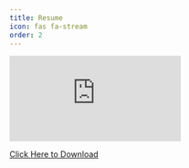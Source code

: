 ```yaml
---
title: Resume
icon: fas fa-stream
order: 2
---
```


<embed src="https://ankushpratap95.github.io/resmue_ankush.pdf" type="application/pdf">


[Click Here to Download](https://ankushpratap95.github.io/resmue_ankush.pdf "download")
